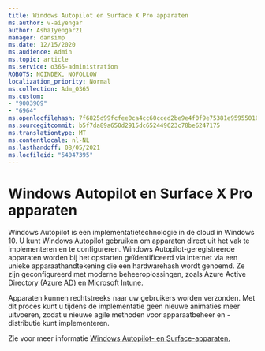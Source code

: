 ```yaml
---
title: Windows Autopilot en Surface X Pro apparaten
ms.author: v-aiyengar
author: AshaIyengar21
manager: dansimp
ms.date: 12/15/2020
ms.audience: Admin
ms.topic: article
ms.service: o365-administration
ROBOTS: NOINDEX, NOFOLLOW
localization_priority: Normal
ms.collection: Adm_O365
ms.custom:
- "9003909"
- "6964"
ms.openlocfilehash: 7f6825d99fcfee0ca4cc60cced2be9e4f0f9e75381e9595501072eb7dfad1698
ms.sourcegitcommit: b5f7da89a650d2915dc652449623c78be6247175
ms.translationtype: MT
ms.contentlocale: nl-NL
ms.lasthandoff: 08/05/2021
ms.locfileid: "54047395"
---
```

# <a name="windows-autopilot-and-surface-x-pro-devices"></a>Windows Autopilot en Surface X Pro apparaten

Windows Autopilot is een implementatietechnologie in de cloud in Windows 10. U kunt Windows Autopilot gebruiken om apparaten direct uit het vak te implementeren en te configureren. Windows Autopilot-geregistreerde apparaten worden bij het opstarten geïdentificeerd via internet via een unieke apparaathandtekening die een hardwarehash wordt genoemd. Ze zijn geconfigureerd met moderne beheeroplossingen, zoals Azure Active Directory (Azure AD) en Microsoft Intune.

Apparaten kunnen rechtstreeks naar uw gebruikers worden verzonden. Met dit proces kunt u tijdens de implementatie geen nieuwe animaties meer uitvoeren, zodat u nieuwe agile methoden voor apparaatbeheer en -distributie kunt implementeren.

Zie voor meer informatie [Windows Autopilot- en Surface-apparaten.](https://go.microsoft.com/fwlink/?linkid=2135712)
